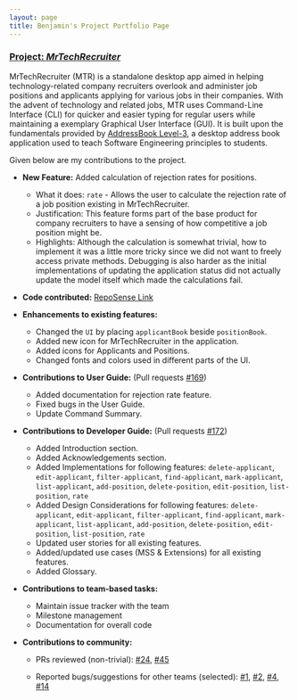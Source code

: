 ```yaml
---
layout: page
title: Benjamin's Project Portfolio Page
---
```


### <u>Project: <i>MrTechRecruiter</i> </u>

MrTechRecruiter (MTR) is a standalone desktop app aimed in helping technology-related company recruiters overlook and administer job positions and applicants applying for various jobs in their companies.
With the advent of technology and related jobs, MTR uses Command-Line Interface (CLI) for quicker and easier typing for regular users while maintaining a exemplary Graphical User Interface (GUI).
It is built upon the fundamentals provided by [AddressBook Level-3](https://se-education.org/addressbook-level3/), a desktop address book application used to teach Software Engineering principles to students.

Given below are my contributions to the project.

* **New Feature:** Added calculation of rejection rates for positions.
    * What it does: `rate` - Allows the user to calculate the rejection rate of a job position existing in MrTechRecruiter.
    * Justification: This feature forms part of the base product for company recruiters to have a sensing of how competitive a job position might be.
    * Highlights: Although the calculation is somewhat trivial, how to implement it was a little more tricky since we did not want to freely access private methods. Debugging is also harder as the initial implementations
    of updating the application status did not actually update the model itself which made the calculations fail.
  

* **Code contributed:** [RepoSense Link](https://nus-cs2103-ay2122s1.github.io/tp-dashboard/?search=benjamintan99&sort=groupTitle&sortWithin=title&since=2021-09-17&timeframe=commit&mergegroup=&groupSelect=groupByRepos&breakdown=false)


* **Enhancements to existing features:** 
   * Changed the `UI` by placing `applicantBook` beside `positionBook`.
   * Added new icon for MrTechRecruiter in the application.
   * Added icons for Applicants and Positions.
   * Changed fonts and colors used in different parts of the UI.


* **Contributions to User Guide:** (Pull requests [#169](https://github.com/AY2122S1-CS2103-F10-1/tp/pull/169))
  * Added documentation for rejection rate feature.
  * Fixed bugs in the User Guide.  
  * Update Command Summary.


* **Contributions to Developer Guide:** (Pull requests [#172](https://github.com/AY2122S1-CS2103-F10-1/tp/pull/172/files))
  * Added Introduction section.
  * Added Acknowledgements section.
  * Added Implementations for following features: `delete-applicant`, `edit-applicant`, `filter-applicant`, 
    `find-applicant`, `mark-applicant`, `list-applicant`, `add-position`, `delete-position`, `edit-position`, 
    `list-position`, `rate`
  * Added Design Considerations for following features: `delete-applicant`, `edit-applicant`, `filter-applicant`,
    `find-applicant`, `mark-applicant`, `list-applicant`, `add-position`, `delete-position`, `edit-position`,
    `list-position`, `rate`
  * Updated user stories for all existing features.
  * Added/updated use cases (MSS & Extensions) for all existing features.
  * Added Glossary.


* **Contributions to team-based tasks:** 
  * Maintain issue tracker with the team
  * Milestone management
  * Documentation for overall code
  

* **Contributions to community:** 

  * PRs reviewed (non-trivial): [#24](https://github.com/AY2122S1-CS2103-F10-1/tp/pull/24), 
  [#45](https://github.com/AY2122S1-CS2103-F10-1/tp/pull/45)
  
  * Reported bugs/suggestions for other teams (selected): [#1](https://github.com/BenjaminTan99/ped/issues/1),
  [#2](https://github.com/BenjaminTan99/ped/issues/2), [#4](https://github.com/BenjaminTan99/ped/issues/4), 
    [#14](https://github.com/BenjaminTan99/ped/issues/14)